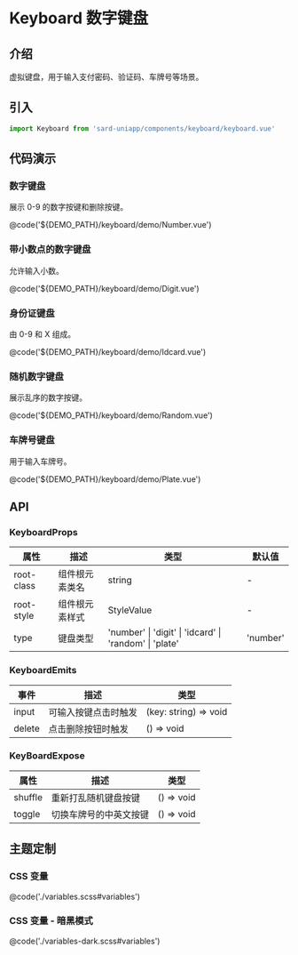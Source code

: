 # Keyboard 数字键盘

## 介绍

虚拟键盘，用于输入支付密码、验证码、车牌号等场景。

## 引入

```ts
import Keyboard from 'sard-uniapp/components/keyboard/keyboard.vue'
```

## 代码演示

### 数字键盘

展示 0-9 的数字按键和删除按键。

@code('${DEMO_PATH}/keyboard/demo/Number.vue')

### 带小数点的数字键盘

允许输入小数。

@code('${DEMO_PATH}/keyboard/demo/Digit.vue')

### 身份证键盘

由 0-9 和 X 组成。

@code('${DEMO_PATH}/keyboard/demo/Idcard.vue')

### 随机数字键盘

展示乱序的数字按键。

@code('${DEMO_PATH}/keyboard/demo/Random.vue')

### 车牌号键盘

用于输入车牌号。

@code('${DEMO_PATH}/keyboard/demo/Plate.vue')

## API

### KeyboardProps

| 属性       | 描述           | 类型                                                   | 默认值   |
| ---------- | -------------- | ------------------------------------------------------ | -------- |
| root-class | 组件根元素类名 | string                                                 | -        |
| root-style | 组件根元素样式 | StyleValue                                             | -        |
| type       | 键盘类型       | 'number' \| 'digit' \| 'idcard' \| 'random' \| 'plate' | 'number' |

### KeyboardEmits

| 事件      | 描述                 | 类型                  |
| --------- | -------------------- | --------------------- |
| input     | 可输入按键点击时触发 | (key: string) => void |
| delete    | 点击删除按钮时触发   | () => void            |

### KeyBoardExpose

| 属性    | 描述                   | 类型       |
| ------- | ---------------------- | ---------- |
| shuffle | 重新打乱随机键盘按键   | () => void |
| toggle  | 切换车牌号的中英文按键 | () => void |

## 主题定制

### CSS 变量

@code('./variables.scss#variables')

### CSS 变量 - 暗黑模式

@code('./variables-dark.scss#variables')
